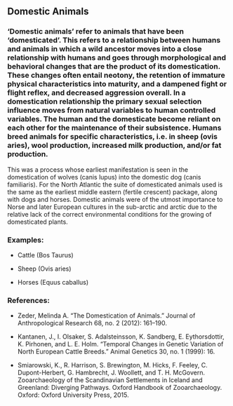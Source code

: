 
## Domestic Animals

###  ‘Domestic animals’ refer to animals that have been ‘domesticated’. This refers to a relationship between humans and animals in which a wild ancestor moves into a close relationship with humans and goes through morphological and behavioral changes that are the product of its domestication. These changes often entail neotony, the retention of immature physical characteristics into maturity, and a dampened fight or flight reflex, and decreased aggression overall. In a domestication relationship the primary sexual selection influence moves from natural variables to human controlled variables. The human and the domesticate become reliant on each other for the maintenance of their subsistence. Humans breed animals for specific characteristics, i.e. in sheep (ovis aries), wool production, increased milk production, and/or fat production.

This was a process whose earliest manifestation is seen in the domestication of wolves (canis lupus) into the domestic dog (canis familiaris). For the North Atlantic the suite of domesticated animals used is the same as the earliest middle eastern (fertile crescent) package, along with dogs and horses. Domestic animals were of the utmost importance to Norse and later European cultures in the sub-arctic and arctic due to the relative lack of the correct environmental conditions for the growing of domesticated plants.

###  Examples:

* Cattle (Bos Taurus)

* Sheep (Ovis aries)

* Horses (Equus caballus)

###  References:

* Zeder, Melinda A. “The Domestication of Animals.” Journal of Anthropological Research 68, no. 2 (2012): 161–190.

* Kantanen, J., I. Olsaker, S. Adalsteinsson, K. Sandberg, E. Eythorsdottir, K. Pirhonen, and L. E. Holm. “Temporal Changes in Genetic Variation of North European Cattle Breeds.” Animal Genetics 30, no. 1 (1999): 16.

* Smiarowski, K., R. Harrison, S. Brewington, M. Hicks, F. Feeley, C. Dupont-Herbert, G. Hambrecht, J. Woollett, and T. H. McGovern. Zooarchaeology of the Scandinavian Settlements in Iceland and Greenland: Diverging Pathways. Oxford Handbook of Zooarchaeology. Oxford: Oxford University Press, 2015.